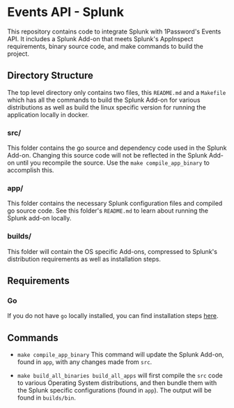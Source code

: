 # Events API - Splunk

This repository contains code to integrate Splunk with 1Password's Events API. It includes a Splunk Add-on that meets Splunk's AppInspect requirements, binary source code, and make commands to build the project.

## Directory Structure

The top level directory only contains two files, this `README.md` and a `Makefile` which has all the commands to build the Splunk Add-on for various distributions as well as build the linux specific version for running the application locally in docker.

### src/

This folder contains the go source and dependency code used in the Splunk Add-on. Changing this source code will not be reflected in the Splunk Add-on until you recompile the source. Use the `make compile_app_binary` to accomplish this.

### app/

This folder contains the necessary Splunk configuration files and compiled go source code. See this folder's `README.md` to learn about running the Splunk add-on locally.

### builds/

This folder will contain the OS specific Add-ons, compressed to Splunk's distribution requirements as well as installation steps.

## Requirements

### Go

If you do not have `go` locally installed, you can find installation steps [here](https://golang.org/doc/install).

## Commands

- `make compile_app_binary`
  This command will update the Splunk Add-on, found in `app`, with any changes made from `src`.

- `make build_all_binaries build_all_apps` will first compile the `src` code to various Operating System distributions, and then bundle them with the Splunk specific configurations (found in `app`). The output will be found in `builds/bin`.
